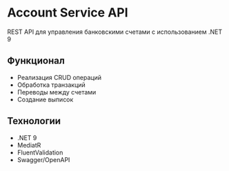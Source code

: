 ﻿# Account Service API
REST API для управления банковскими счетами с использованием .NET 9

## Функционал
- Реализация CRUD операций
- Обработка транзакций
- Переводы между счетами
- Создание выписок

## Технологии
- .NET 9
- MediatR
- FluentValidation
- Swagger/OpenAPI